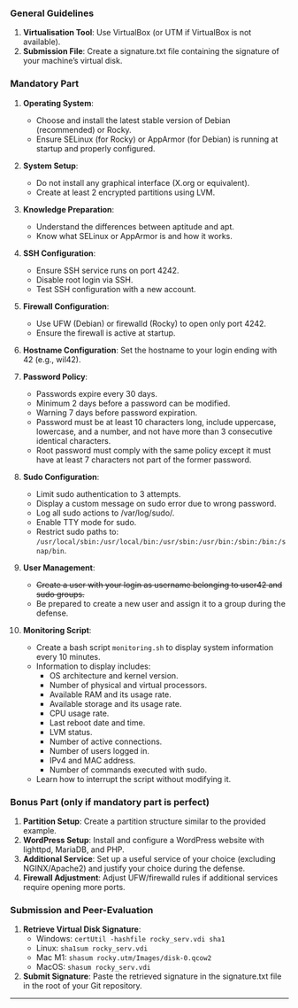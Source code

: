 ### General Guidelines
1. **Virtualisation Tool**: Use VirtualBox (or UTM if VirtualBox is not available).
2. **Submission File**: Create a signature.txt file containing the signature of your machine’s virtual disk.

### Mandatory Part
1. **Operating System**:
   - Choose and install the latest stable version of Debian (recommended) or Rocky.
   - Ensure SELinux (for Rocky) or AppArmor (for Debian) is running at startup and properly configured.

2. **System Setup**:
   - Do not install any graphical interface (X.org or equivalent).
   - Create at least 2 encrypted partitions using LVM.

3. **Knowledge Preparation**:
   - Understand the differences between aptitude and apt.
   - Know what SELinux or AppArmor is and how it works.

4. **SSH Configuration**:
   - Ensure SSH service runs on port 4242.
   - Disable root login via SSH.
   - Test SSH configuration with a new account.

5. **Firewall Configuration**:
   - Use UFW (Debian) or firewalld (Rocky) to open only port 4242.
   - Ensure the firewall is active at startup.

6. **Hostname Configuration**: Set the hostname to your login ending with 42 (e.g., wil42).

7. **Password Policy**:
   - Passwords expire every 30 days.
   - Minimum 2 days before a password can be modified.
   - Warning 7 days before password expiration.
   - Password must be at least 10 characters long, include uppercase, lowercase, and a number, and not have more than 3 consecutive identical characters.
   - Root password must comply with the same policy except it must have at least 7 characters not part of the former password.

8. **Sudo Configuration**:
   - Limit sudo authentication to 3 attempts.
   - Display a custom message on sudo error due to wrong password.
   - Log all sudo actions to /var/log/sudo/.
   - Enable TTY mode for sudo.
   - Restrict sudo paths to: `/usr/local/sbin:/usr/local/bin:/usr/sbin:/usr/bin:/sbin:/bin:/snap/bin`.

9. **User Management**:
   - ~~Create a user with your login as username belonging to user42 and sudo groups.~~
   - Be prepared to create a new user and assign it to a group during the defense.

10. **Monitoring Script**:
    - Create a bash script `monitoring.sh` to display system information every 10 minutes.
    - Information to display includes:
      - OS architecture and kernel version.
      - Number of physical and virtual processors.
      - Available RAM and its usage rate.
      - Available storage and its usage rate.
      - CPU usage rate.
      - Last reboot date and time.
      - LVM status.
      - Number of active connections.
      - Number of users logged in.
      - IPv4 and MAC address.
      - Number of commands executed with sudo.
    - Learn how to interrupt the script without modifying it.

### Bonus Part (only if mandatory part is perfect)
1. **Partition Setup**: Create a partition structure similar to the provided example.
2. **WordPress Setup**: Install and configure a WordPress website with lighttpd, MariaDB, and PHP.
3. **Additional Service**: Set up a useful service of your choice (excluding NGINX/Apache2) and justify your choice during the defense.
4. **Firewall Adjustment**: Adjust UFW/firewalld rules if additional services require opening more ports.

### Submission and Peer-Evaluation
1. **Retrieve Virtual Disk Signature**:
   - Windows: `certUtil -hashfile rocky_serv.vdi sha1`
   - Linux: `sha1sum rocky_serv.vdi`
   - Mac M1: `shasum rocky.utm/Images/disk-0.qcow2`
   - MacOS: `shasum rocky_serv.vdi`
2. **Submit Signature**: Paste the retrieved signature in the signature.txt file in the root of your Git repository.

---

